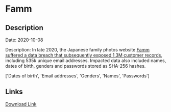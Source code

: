 # Famm

## Description

Date: 2020-10-08

Description:
In late 2020, the Japanese family photos website <a href="https://www.riskbasedsecurity.com/2021/01/25/shinyhunters-wave-3-one-hacker-exposes-over-125-million-credentials/" target="_blank" rel="noopener">Famm suffered a data breach that subsequently exposed 1.3M customer records</a>, including 535k unique email addresses. Impacted data also included names, dates of birth, genders and passwords stored as SHA-256 hashes.


['Dates of birth', 'Email addresses', 'Genders', 'Names', 'Passwords']

## Links

[Download Link](https://link-to.net/1229997/278.98485884676774/dynamic/?r=aHR0cHM6Ly93d3cubWVkaWFmaXJlLmNvbS92aWV3L25XVTlvSXBsMVlMNk9RbS9mYW1tLnVzL2ZpbGU=)